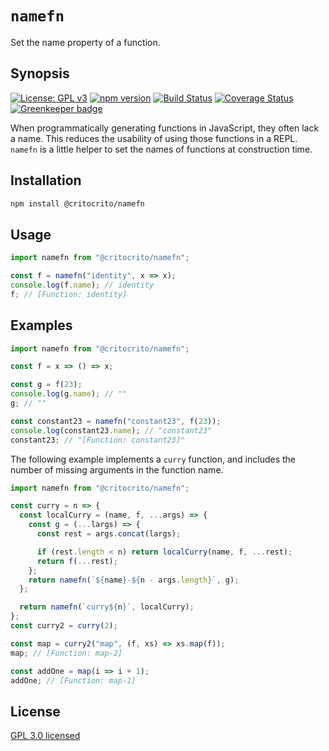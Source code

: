 # `namefn`

Set the name property of a function.

## Synopsis

[![License: GPL v3](https://img.shields.io/badge/License-GPL%20v3-blue.svg)](https://www.gnu.org/licenses/gpl-3.0) [![npm version](https://img.shields.io/npm/v/@critocrito/namefn.svg?style=flat)](https://www.npmjs.com/package/@critocrito/namefn) [![Build Status](https://travis-ci.org/critocrito/namefn.svg?branch=master)](https://travis-ci.org/critocrito/namefn) [![Coverage Status](https://coveralls.io/repos/github/critocrito/namefn/badge.svg)](https://coveralls.io/github/critocrito/namefn) [![Greenkeeper badge](https://badges.greenkeeper.io/critocrito/namefn.svg)](https://greenkeeper.io/)

When programmatically generating functions in JavaScript, they often lack a
name. This reduces the usability of using those functions in a REPL. `namefn`
is a little helper to set the names of functions at construction time.

## Installation

```sh
npm install @critocrito/namefn
```

## Usage

```js
import namefn from "@critocrito/namefn";

const f = namefn("identity", x => x);
console.log(f.name); // identity
f; // [Function: identity]
```

## Examples

```js
import namefn from "@critocrito/namefn";

const f = x => () => x;

const g = f(23);
console.log(g.name); // ""
g; // ""

const constant23 = namefn("constant23", f(23));
console.log(constant23.name); // "constant23"
constant23; // "[Function: constant23]"
```

The following example implements a `curry` function, and includes the number
of missing arguments in the function name.

```js
import namefn from "@critocrito/namefn";

const curry = n => {
  const localCurry = (name, f, ...args) => {
    const g = (...largs) => {
      const rest = args.concat(largs);

      if (rest.length < n) return localCurry(name, f, ...rest);
      return f(...rest);
    };
    return namefn(`${name}-${n - args.length}`, g);
  };

  return namefn(`curry${n}`, localCurry);
};
const curry2 = curry(2);

const map = curry2("map", (f, xs) => xs.map(f));
map; // [Function: map-2]

const addOne = map(i => i + 1);
addOne; // [Function: map-1]
```

## License

[GPL 3.0 licensed](LICENSE)
